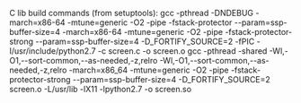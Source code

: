 C lib build commands (from setuptools):
    gcc -pthread -DNDEBUG -march=x86-64 -mtune=generic -O2 -pipe -fstack-protector --param=ssp-buffer-size=4 -march=x86-64 -mtune=generic -O2 -pipe -fstack-protector-strong --param=ssp-buffer-size=4 -D_FORTIFY_SOURCE=2 -fPIC -I/usr/include/python2.7 -c screen.c -o screen.o
    gcc -pthread -shared -Wl,-O1,--sort-common,--as-needed,-z,relro -Wl,-O1,--sort-common,--as-needed,-z,relro -march=x86_64 -mtune=generic -O2 -pipe -fstack-protector-strong --param=ssp-buffer-size=4 -D_FORTIFY_SOURCE=2 screen.o -L/usr/lib -lX11 -lpython2.7 -o screen.so


